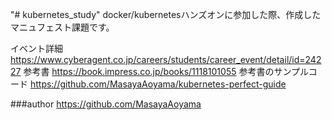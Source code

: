 "# kubernetes_study" 
docker/kubernetesハンズオンに参加した際、作成したマニュフェスト課題です。


イベント詳細
https://www.cyberagent.co.jp/careers/students/career_event/detail/id=24227
参考書
https://book.impress.co.jp/books/1118101055
参考書のサンプルコード
https://github.com/MasayaAoyama/kubernetes-perfect-guide

###author
https://github.com/MasayaAoyama

